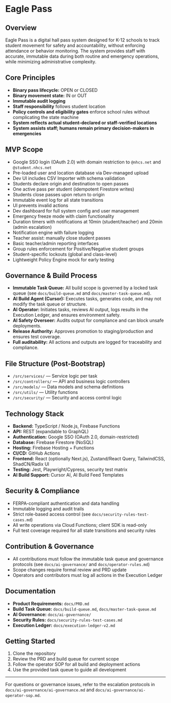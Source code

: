 # Eagle Pass

## Overview
Eagle Pass is a digital hall pass system designed for K-12 schools to track student movement for safety and accountability, without enforcing attendance or behavior monitoring. The system provides staff with accurate, immutable data during both routine and emergency operations, while minimizing administrative complexity.

## Core Principles
- **Binary pass lifecycle:** OPEN or CLOSED
- **Binary movement state:** IN or OUT
- **Immutable audit logging**
- **Staff responsibility** follows student location
- **Policy controls and eligibility gates** enforce school rules without complicating the state machine
- **System reflects actual student-declared or staff-verified locations**
- **System assists staff; humans remain primary decision-makers in emergencies**

## MVP Scope
- Google SSO login (OAuth 2.0) with domain restriction to `@nhcs.net` and `@student.nhcs.net`
- Pre-loaded user and location database via Dev-managed upload
- Dev UI includes CSV Importer with schema validation
- Students declare origin and destination to open passes
- One active pass per student (idempotent Firestore writes)
- Students close passes upon return to origin
- Immutable event log for all state transitions
- UI prevents invalid actions
- Dev dashboard for full system config and user management
- Emergency freeze mode with claim functionality
- Duration timers with notifications at 10min (student/teacher) and 20min (admin escalation)
- Notification engine with failure logging
- Teacher assist: manually close student passes
- Basic teacher/admin reporting interfaces
- Group rules enforcement for Positive/Negative student groups
- Student-specific lockouts (global and class-level)
- Lightweight Policy Engine mock for early testing

## Governance & Build Process
- **Immutable Task Queue:** All build scope is governed by a locked task queue (see `docs/build-queue.md` and `docs/master-task-queue.md`).
- **AI Build Agent (Cursor):** Executes tasks, generates code, and may not modify the task queue or structure.
- **AI Operator:** Initiates tasks, reviews AI output, logs results in the Execution Ledger, and ensures environment safety.
- **AI Safety Overseer:** Audits output for compliance and can block unsafe deployments.
- **Release Authority:** Approves promotion to staging/production and ensures test coverage.
- **Full auditability:** All actions and outputs are logged for traceability and compliance.

## File Structure (Post-Bootstrap)
- `/src/services/` — Service logic per task
- `/src/controllers/` — API and business logic controllers
- `/src/models/` — Data models and schema definitions
- `/src/utils/` — Utility functions
- `/src/security/` — Security and access control logic

## Technology Stack
- **Backend:** TypeScript / Node.js, Firebase Functions
- **API:** REST (expandable to GraphQL)
- **Authentication:** Google SSO (OAuth 2.0, domain-restricted)
- **Database:** Firebase Firestore (NoSQL)
- **Hosting:** Firebase Hosting + Functions
- **CI/CD:** GitHub Actions
- **Frontend:** React (optionally Next.js), Zustand/React Query, TailwindCSS, ShadCN/Radix UI
- **Testing:** Jest, Playwright/Cypress, security test matrix
- **AI Build Support:** Cursor AI, AI Build Feed Templates

## Security & Compliance
- FERPA-compliant authentication and data handling
- Immutable logging and audit trails
- Strict role-based access control (see `docs/security-rules-test-cases.md`)
- All write operations via Cloud Functions; client SDK is read-only
- Full test coverage required for all state transitions and security rules

## Contribution & Governance
- All contributions must follow the immutable task queue and governance protocols (see `docs/ai-governance/` and `docs/operator-rules.md`)
- Scope changes require formal review and PRD update
- Operators and contributors must log all actions in the Execution Ledger

## Documentation
- **Product Requirements:** `docs/PRD.md`
- **Build Task Queue:** `docs/build-queue.md`, `docs/master-task-queue.md`
- **AI Governance:** `docs/ai-governance/`
- **Security Rules:** `docs/security-rules-test-cases.md`
- **Execution Ledger:** `docs/execution-ledger-v2.md`

## Getting Started
1. Clone the repository
2. Review the PRD and build queue for current scope
3. Follow the operator SOP for all build and deployment actions
4. Use the provided task queue to guide all development

---
For questions or governance issues, refer to the escalation protocols in `docs/ai-governance/ai-governance.md` and `docs/ai-governance/ai-operator-sop.md`. 
